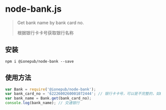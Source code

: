 # node-bank.js

> Get bank name by bank card no. 
>
> 根据银行卡卡号获取银行名称

## 安装

```
npm i @ionepub/node-bank --save
```

## 使用方法

```js
var Bank = require('@ionepub/node-bank');
var bank_card_no = '6222600260001072444'; // 银行卡卡号，可以是不完整的，如622260
var bank_name = Bank.get(bank_card_no);
console.log(bank_name); // 交通银行
```

